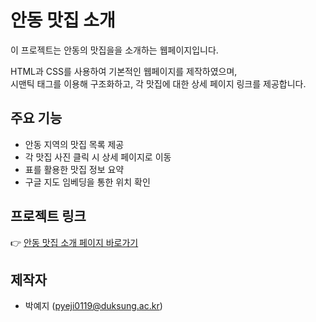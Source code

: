 # 안동 맛집 소개

이 프로젝트는 안동의 맛집을을 소개하는 웹페이지입니다.

HTML과 CSS를 사용하여 기본적인 웹페이지를 제작하였으며,  
시맨틱 태그를 이용해 구조화하고, 각 맛집에 대한 상세 페이지 링크를 제공합니다.

## 주요 기능
- 안동 지역의 맛집 목록 제공
- 각 맛집 사진 클릭 시 상세 페이지로 이동
- 표를 활용한 맛집 정보 요약
- 구글 지도 임베딩을 통한 위치 확인

## 프로젝트 링크
👉 [안동 맛집 소개 페이지 바로가기](https://yeji119.github.io/andong_dinner/)

## 제작자
- 박예지 (pyeji0119@duksung.ac.kr)
